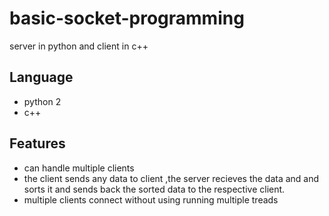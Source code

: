 # basic-socket-programming
server in python and client in c++ 
## Language
* python 2
* c++

## Features 
* can handle multiple clients
* the client sends any data to client ,the server recieves the data and and sorts it and sends back the sorted data to the respective client. 
* multiple clients connect without using running multiple treads
